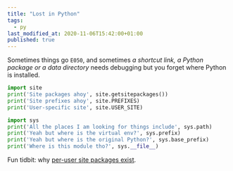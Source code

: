 ```yaml
---
title: "Lost in Python"
tags:
  - py
last_modified_at: 2020-11-06T15:42:00+01:00
published: true
---
```


Sometimes things go `E050`, and sometimes
*a shortcut link, a Python package or a data directory*
needs debugging but you forget where Python is installed.

```python
import site
print('Site packages ahoy', site.getsitepackages())
print('Site prefixes ahoy', site.PREFIXES)
print('User-specific site', site.USER_SITE)

import sys
print('All the places I am looking for things include', sys.path)
print('Yeah but where is the virtual env?', sys.prefix)
print('Yeah but where is the original Python?', sys.base_prefix)
print('Where is this module tho?', sys.__file__)
```

Fun tidbit: why [per-user site packages exist](https://www.python.org/dev/peps/pep-0370/).

